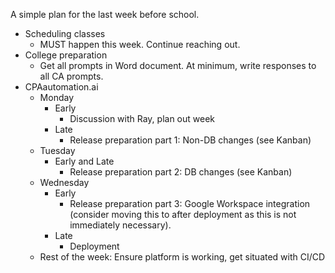 A simple plan for the last week before school.
- Scheduling classes
	- MUST happen this week. Continue reaching out.
- College preparation
	- Get all prompts in Word document. At minimum, write responses to all CA prompts.
- CPAautomation.ai
	- Monday
		- Early
			- Discussion with Ray, plan out week
		- Late
			- Release preparation part 1: Non-DB changes (see Kanban)
	- Tuesday
		- Early and Late
			- Release preparation part 2: DB changes (see Kanban)
	- Wednesday
		- Early
			- Release preparation part 3: Google Workspace integration (consider moving this to after deployment as this is not immediately necessary).
		- Late
			- Deployment
	- Rest of the week: Ensure platform is working, get situated with CI/CD
